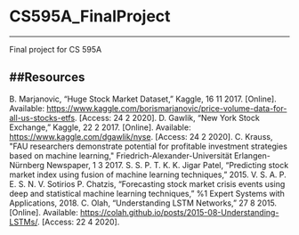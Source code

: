 # CS595A_FinalProject
---
Final project for CS 595A


##Resources
---
B. Marjanovic, “Huge Stock Market Dataset,” Kaggle, 16 11 2017. [Online]. Available: https://www.kaggle.com/borismarjanovic/price-volume-data-for-all-us-stocks-etfs. [Access: 24 2 2020].
D. Gawlik, “New York Stock Exchange,” Kaggle, 22 2 2017. [Online]. Available: https://www.kaggle.com/dgawlik/nyse. [Access: 24 2 2020].
C. Krauss, "FAU researchers demonstrate potential for profitable investment strategies based on machine learning," Friedrich-Alexander-Universität Erlangen-Nürnberg Newspaper, 1 3 2017. 
S. S. P. T. K. K. Jigar Patel, “Predicting stock market index using fusion of machine learning techniques,” 2015. 
V. S. A. P. E. S. N. V. Sotirios P. Chatzis, “Forecasting stock market crisis events using deep and statistical machine learning techniques,” %1 Expert Systems with Applications, 2018. 
C. Olah, “Understanding LSTM Networks,” 27 8 2015. [Online]. Available: https://colah.github.io/posts/2015-08-Understanding-LSTMs/. [Access: 22 4 2020].
